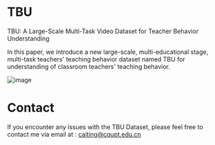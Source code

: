 # TBU
TBU: A Large-Scale Multi-Task Video Dataset for Teacher Behavior Understanding

In this paper, we introduce a new large-scale, multi-educational stage, multi-task teachers' teaching behavior dataset named TBU for understanding of classroom teachers' teaching behavior.

![image](https://github.com/cai-KU/TBU/blob/main/overview.png?raw=true)

# Contact
If you encounter any issues with the TBU Dataset, please feel free to contact me via email at : caiting@cqupt.edu.cn





